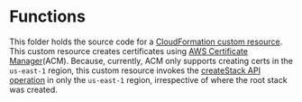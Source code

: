 # Functions

This folder holds the source code for a [CloudFormation custom resource](https://docs.aws.amazon.com/AWSCloudFormation/latest/UserGuide/template-custom-resources.html). This custom resource creates certificates using [AWS Certificate Manager](https://docs.aws.amazon.com/acm/latest/userguide/acm-overview.html)(ACM). Because, currently, ACM only supports creating certs in the `us-east-1` region, this custom resource invokes the [createStack API operation](https://docs.aws.amazon.com/AWSCloudFormation/latest/APIReference/API_CreateStack.html) in only the `us-east-1` region, irrespective of where the root stack was created.
